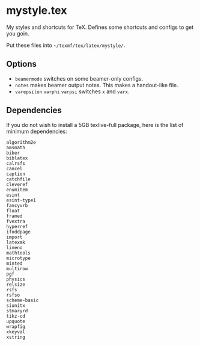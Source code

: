 # mystyle.tex

My styles and shortcuts for TeX. Defines some shortcuts and configs to get you goin.

Put these files into `~/texmf/tex/latex/mystyle/`.

## Options

- `beamermode` switches on some beamer-only configs.
- `notes` makes beamer output notes. This makes a handout-like file.
- `varepsilon` `varphi` `varpsi` switches `x` and `varx`.

## Dependencies

If you do not wish to install a 5GB texlive-full package, here is the list of
minimum dependencies:
```
algorithm2e
amsmath
biber
biblatex
calrsfs
cancel
caption
catchfile
cleveref
enumitem
esint
esint-type1
fancyvrb
float
framed
fvextra
hyperref
ifoddpage
import
latexmk
lineno
mathtools
microtype
minted
multirow
pgf
physics
relsize
rsfs
rsfso
scheme-basic
siunitx
stmaryrd
tikz-cd
upquote
wrapfig
xkeyval
xstring
```
